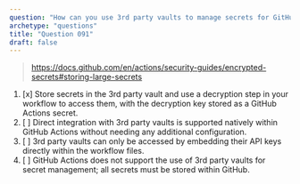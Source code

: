 ```yaml
---
question: "How can you use 3rd party vaults to manage secrets for GitHub Actions?"
archetype: "questions"
title: "Question 091"
draft: false
---
```


> https://docs.github.com/en/actions/security-guides/encrypted-secrets#storing-large-secrets
1. [x] Store secrets in the 3rd party vault and use a decryption step in your workflow to access them, with the decryption key stored as a GitHub Actions secret.
1. [ ] Direct integration with 3rd party vaults is supported natively within GitHub Actions without needing any additional configuration.
1. [ ] 3rd party vaults can only be accessed by embedding their API keys directly within the workflow files.
1. [ ] GitHub Actions does not support the use of 3rd party vaults for secret management; all secrets must be stored within GitHub.
